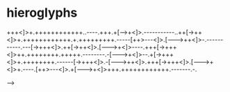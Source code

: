 # hieroglyphs



<!--
https://www.tutorialspoint.com/execute_brainfk_online.php

+[----->+++<]>+.++++++++++++..----.+++.+[-->+<]>.-----------..++[->++<]>+.++++++++++++.+.+++++++++.-----[++>---<]>.[--->++<]>-.-----------.---[->+++<]>.++[->++<]>.[--->+<]>----.+++[->+++<]>++.++++++++.+++++.--------.-[--->+<]>--.+[->+++<]>+.++++++++.------[->+++<]>.-[--->++<]>.+++[->+++<]>.[--->+<]>+.----.[++>---<]>.+[--->+<]>+++.++++++++++++.-------.-.
-->
